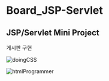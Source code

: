 # Board_JSP-Servlet

## JSP/Servlet Mini Project

게시판 구현


![doingCSS](https://user-images.githubusercontent.com/87700516/136371472-bbb5c320-831b-4035-908c-7ace2e080725.png)


![htmlProgrammer](https://user-images.githubusercontent.com/87700516/136371560-b7e6d4e2-f3a2-419d-b617-04e72b63c22d.png)
